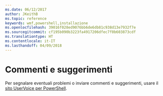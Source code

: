 ```yaml
---
ms.date: 06/12/2017
author: JKeithB
ms.topic: reference
keywords: wmf,powershell,installazione
ms.openlocfilehash: 39016f028ed9076bb6de6db81c938d13e7932f7e
ms.sourcegitcommit: cf195b090b3223fa4917206dfec7f0b603873cdf
ms.translationtype: HT
ms.contentlocale: it-IT
ms.lasthandoff: 04/09/2018
---
```

# <a name="feedback"></a>Commenti e suggerimenti
Per segnalare eventuali problemi o inviare commenti e suggerimenti, usare il [sito UserVoice per PowerShell](http://windowsserver.uservoice.com/forums/301869-powershell).